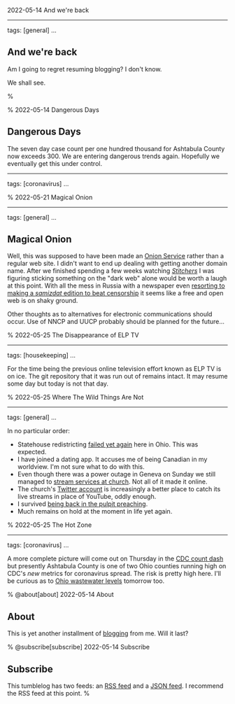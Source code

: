 2022-05-14 And we're back

---
tags: [general]
...

## And we're back

Am I going to regret resuming blogging?  I don't know.  

We shall see.

%

%
2022-05-14 Dangerous Days

## Dangerous Days

The seven day case count per one hundred thousand for Ashtabula County now exceeds 300.  We are entering dangerous trends again.  Hopefully we eventually get this under control.

---
tags: [coronavirus]
...

%
2022-05-21 Magical Onion

---
tags: [general]
...

## Magical Onion

Well, this was supposed to have been made an [Onion Service](https://web.archive.org/web/20220522031808/https://community.torproject.org/onion-services/) rather than a regular web site.  I didn't want to 
end up dealing with getting another domain name.  After we finished spending a few weeks watching *[Stitchers](https://en.wikipedia.org/w/index.php?title=Stitchers&oldid=1082866118)* I was figuring sticking 
something on the "dark web" alone would be worth a laugh at this point.  With all the mess in Russia with a newspaper even [resorting to making a *samizdat* edition to beat 
censorship](https://web.archive.org/web/20220521012308/https://www.rferl.org/a/russia-press-freedom-day-samizdat-perm-zvezda/31832108.html) it seems like a free and open web is on shaky ground.  

Other thoughts as to alternatives for electronic communications should occur.  Use of NNCP and UUCP probably should be planned for the future...

%
2022-05-25 The Disappearance of ELP TV

---
tags: [housekeeping]
...

For the time being the previous online television effort known as ELP TV is on ice.  The git repository that it was run out of remains intact.  It may resume some day but today is not that day.

%
2022-05-25 Where The Wild Things Are Not

---
tags: [general]
...

In no particular order:  

* Statehouse redistricting [failed yet again](https://web.archive.org/web/20220525232657/https://www.statenews.org/government-politics/2022-05-25/ohio-supreme-court-rejects-proposed-legislative-district-maps-for-fifth-time) here in Ohio.  This was expected.  
* I have joined a dating app.  It accuses me of being Canadian in my worldview.  I'm not sure what to do with this.  
* Even though there was a power outage in Geneva on Sunday we still managed to [stream services at church](https://youtu.be/M1ex-LFcTb0).  Not all of it made it online.  
* The church's [Twitter account](https://twitter.com/GCCGeneva/) is increasingly a better place to catch its live streams in place of YouTube, oddly enough.  
* I survived [being back in the pulpit preaching](https://twitter.com/GCCGeneva/status/1525844449540165634).
* Much remains on hold at the moment in life yet again.

%
2022-05-25 The Hot Zone

---
tags: [coronavirus]
...

A more complete picture will come out on Thursday in the [CDC count dash](https://covid.cdc.gov/covid-data-tracker/#county-view?list_select_state=Ohio&data-type=Risk&list_select_county=39007) but presently Ashtabula County is one of two Ohio counties running high on CDC's *new* metrics for coronavirus spread.  The risk is pretty high here.  I'll be curious as to [Ohio wastewater levels](https://coronavirus.ohio.gov/dashboards/other-resources/wastewater) tomorrow too.

%
@about[about] 2022-05-14 About

## About

This is yet another installment of [blogging](https://simple.wikipedia.org/w/index.php?title=Blog&oldid=8128225) from me.  Will it last?  

%
@subscribe[subscribe] 2022-05-14 Subscribe
## Subscribe

This tumblelog has two feeds: an [RSS feed](/feed.rss) and a [JSON
feed](/feed.json). I recommend the RSS feed at this point.
%
